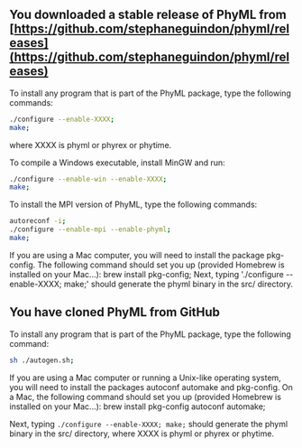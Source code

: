 
You downloaded a stable release  of PhyML from [https://github.com/stephaneguindon/phyml/releases](https://github.com/stephaneguindon/phyml/releases) 
------------------------------------------------------------------------------------------------

To install any program that is part of the PhyML package, type the following commands:

```bash
./configure --enable-XXXX;
make;
```
where XXXX is phyml or phyrex or phytime.

To compile a Windows executable, install MinGW and run:

```bash
./configure --enable-win --enable-XXXX;
make;
```

To install the MPI version of PhyML, type the following commands:

```bash
autoreconf -i;
./configure --enable-mpi --enable-phyml;
make;
```

If you are using a Mac computer, you will need to install the package pkg-config. The
following command should set you up (provided Homebrew is installed on your Mac...):
brew install pkg-config; Next, typing './configure --enable-XXXX; make;' should generate
the phyml binary in the src/ directory.



You have cloned PhyML from GitHub                 
---------------------------------

To install any program that is part of the PhyML package, type the following command:

```bash
sh ./autogen.sh;
```

If you are using a Mac computer or running a Unix-like operating system, you will need 
to install the packages autoconf automake and pkg-config. On a Mac, the following command 
should set you up (provided Homebrew is installed on your Mac...): brew install pkg-config
autoconf automake;

Next, typing `./configure --enable-XXXX; make;` should generate the phyml binary in the src/
directory, where XXXX is phyml or phyrex or phytime.


